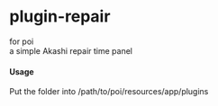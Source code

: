 # plugin-repair
for poi    
a simple Akashi repair time panel
#### Usage
Put the folder into /path/to/poi/resources/app/plugins
